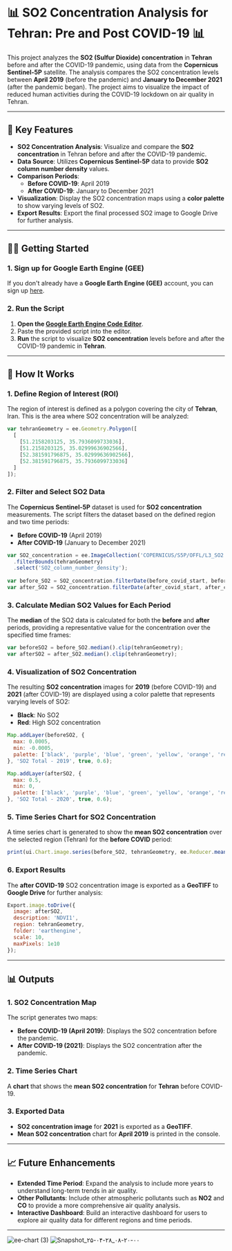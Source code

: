 # 📊 **SO2 Concentration Analysis for Tehran: Pre and Post COVID-19** 📊

This project analyzes the **SO2 (Sulfur Dioxide) concentration** in **Tehran** before and after the COVID-19 pandemic, using data from the **Copernicus Sentinel-5P** satellite. The analysis compares the SO2 concentration levels between **April 2019** (before the pandemic) and **January to December 2021** (after the pandemic began). The project aims to visualize the impact of reduced human activities during the COVID-19 lockdown on air quality in Tehran.

---

## 🚀 **Key Features**

- **SO2 Concentration Analysis**: Visualize and compare the **SO2 concentration** in Tehran before and after the COVID-19 pandemic.
- **Data Source**: Utilizes **Copernicus Sentinel-5P** data to provide **SO2 column number density** values.
- **Comparison Periods**: 
  - **Before COVID-19**: April 2019
  - **After COVID-19**: January to December 2021
- **Visualization**: Display the SO2 concentration maps using a **color palette** to show varying levels of SO2.
- **Export Results**: Export the final processed SO2 image to Google Drive for further analysis.

---

## 🧑‍🔬 **Getting Started**

### 1. **Sign up for Google Earth Engine (GEE)**

If you don't already have a **Google Earth Engine (GEE)** account, you can sign up [here](https://signup.earthengine.google.com/).

### 2. **Run the Script**

1. **Open the [Google Earth Engine Code Editor](https://code.earthengine.google.com/)**.
2. Paste the provided script into the editor.
3. **Run** the script to visualize **SO2 concentration** levels before and after the COVID-19 pandemic in **Tehran**.

---

## 🔧 **How It Works**

### 1. **Define Region of Interest (ROI)**

The region of interest is defined as a polygon covering the city of **Tehran**, Iran. This is the area where SO2 concentration will be analyzed:

```javascript
var tehranGeometry = ee.Geometry.Polygon([
  [
    [51.2158203125, 35.7936099733036],
    [51.2158203125, 35.02999636902566],
    [52.381591796875, 35.02999636902566],
    [52.381591796875, 35.7936099733036]
  ]
]);
```

### 2. **Filter and Select SO2 Data**

The **Copernicus Sentinel-5P** dataset is used for **SO2 concentration** measurements. The script filters the dataset based on the defined region and two time periods:

- **Before COVID-19** (April 2019)
- **After COVID-19** (January to December 2021)

```javascript
var SO2_concentration = ee.ImageCollection('COPERNICUS/S5P/OFFL/L3_SO2')
  .filterBounds(tehranGeometry)
  .select('SO2_column_number_density');
  
var before_SO2 = SO2_concentration.filterDate(before_covid_start, before_covid_end);
var after_SO2 = SO2_concentration.filterDate(after_covid_start, after_covid_end);
```

### 3. **Calculate Median SO2 Values for Each Period**

The **median** of the SO2 data is calculated for both the **before** and **after** periods, providing a representative value for the concentration over the specified time frames:

```javascript
var beforeSO2 = before_SO2.median().clip(tehranGeometry);
var afterSO2 = after_SO2.median().clip(tehranGeometry);
```

### 4. **Visualization of SO2 Concentration**

The resulting **SO2 concentration** images for **2019** (before COVID-19) and **2021** (after COVID-19) are displayed using a color palette that represents varying levels of SO2:

- **Black**: No SO2
- **Red**: High SO2 concentration

```javascript
Map.addLayer(beforeSO2, {
  max: 0.0005,
  min: -0.0005,
  palette: ['black', 'purple', 'blue', 'green', 'yellow', 'orange', 'red']
}, 'SO2 Total - 2019', true, 0.6);

Map.addLayer(afterSO2, {
  max: 0.5,
  min: 0,
  palette: ['black', 'purple', 'blue', 'green', 'yellow', 'orange', 'red']
}, 'SO2 Total - 2020', true, 0.6);
```

### 5. **Time Series Chart for SO2 Concentration**

A time series chart is generated to show the **mean SO2 concentration** over the selected region (Tehran) for the **before COVID** period:

```javascript
print(ui.Chart.image.series(before_SO2, tehranGeometry, ee.Reducer.mean(), 100));
```

### 6. **Export Results**

The **after COVID-19** SO2 concentration image is exported as a **GeoTIFF** to **Google Drive** for further analysis:

```javascript
Export.image.toDrive({
  image: afterSO2,
  description: 'NDVI1',
  region: tehranGeometry,
  folder: 'earthengine',
  scale: 10,
  maxPixels: 1e10
});
```

---

## 📊 **Outputs**

### 1. **SO2 Concentration Map**

The script generates two maps:

- **Before COVID-19 (April 2019)**: Displays the SO2 concentration before the pandemic.
- **After COVID-19 (2021)**: Displays the SO2 concentration after the pandemic.

### 2. **Time Series Chart**

A **chart** that shows the **mean SO2 concentration** for **Tehran** before COVID-19.

### 3. **Exported Data**

- **SO2 concentration image** for **2021** is exported as a **GeoTIFF**.
- **Mean SO2 concentration** chart for **April 2019** is printed in the console.

---

## 📈 **Future Enhancements**

- **Extended Time Period**: Expand the analysis to include more years to understand long-term trends in air quality.
- **Other Pollutants**: Include other atmospheric pollutants such as **NO2** and **CO** to provide a more comprehensive air quality analysis.
- **Interactive Dashboard**: Build an interactive dashboard for users to explore air quality data for different regions and time periods.

---
![ee-chart (3)](https://github.com/user-attachments/assets/c8d61a25-5450-4231-824c-2f4eae2b83db)
![Snapshot_۲۵-۰۴-۲۸_۰۸-۲۰-۰۰](https://github.com/user-attachments/assets/6df9d2c2-f220-4c44-854e-d74fcc67fc1e)

